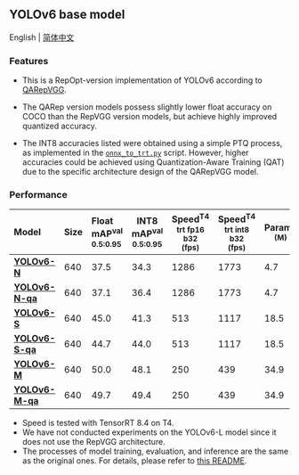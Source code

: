 ## YOLOv6 base model

English | [简体中文](./README_cn.md)

### Features

- This is a RepOpt-version implementation of YOLOv6 according to [QARepVGG](https://arxiv.org/abs/2212.01593).

- The QARep version models possess slightly lower float accuracy on COCO than the RepVGG version models, but achieve highly improved quantized accuracy.

- The INT8 accuracies listed were obtained using a simple PTQ process, as implemented in the [`onnx_to_trt.py`](../../deploy/TensorRT/onnx_to_trt.py) script. However, higher accuracies could be achieved using Quantization-Aware Training (QAT) due to the specific architecture design of the QARepVGG model.

### Performance

| Model                                                                                      | Size | Float<br/>mAP<sup>val<br/>0.5:0.95 | INT8<br/>mAP<sup>val<br/>0.5:0.95 | Speed<sup>T4<br/>trt fp16 b32 <br/>(fps) | Speed<sup>T4<br/>trt int8 b32 <br/>(fps) | Params<br/><sup> (M) | FLOPs<br/><sup> (G) |
| :----------------------------------------------------------------------------------------- | ---- | :--------------------------------- | --------------------------------- | ---------------------------------------- | ---------------------------------------- | -------------------- | ------------------- |
| [**YOLOv6-N**](https://github.com/meituan/YOLOv6/releases/download/0.3.0/yolov6n.pt)       | 640  | 37.5                               | 34.3                              | 1286                                     | 1773                                     | 4.7                  | 11.4                |
| [**YOLOv6-N-qa**](https://github.com/meituan/YOLOv6/releases/download/0.3.0/yolov6n_qa.pt) | 640  | 37.1                               | 36.4                              | 1286                                     | 1773                                     | 4.7                  | 11.4                |
| [**YOLOv6-S**](https://github.com/meituan/YOLOv6/releases/download/0.3.0/yolov6s.pt)       | 640  | 45.0                               | 41.3                              | 513                                      | 1117                                     | 18.5                 | 45.3                |
| [**YOLOv6-S-qa**](https://github.com/meituan/YOLOv6/releases/download/0.3.0/yolov6s_qa.pt) | 640  | 44.7                               | 44.0                              | 513                                      | 1117                                     | 18.5                 | 45.3                |
| [**YOLOv6-M**](https://github.com/meituan/YOLOv6/releases/download/0.3.0/yolov6m.pt)       | 640  | 50.0                               | 48.1                              | 250                                      | 439                                      | 34.9                 | 85.8                |
| [**YOLOv6-M-qa**](https://github.com/meituan/YOLOv6/releases/download/0.3.0/yolov6m_qa.pt) | 640  | 49.7                               | 49.4                              | 250                                      | 439                                      | 34.9                 | 85.8                |

- Speed is tested with TensorRT 8.4 on T4.
- We have not conducted experiments on the YOLOv6-L model since it does not use the RepVGG architecture.
- The processes of model training, evaluation, and inference are the same as the original ones. For details, please refer to [this README](https://github.com/meituan/YOLOv6#quick-start).
